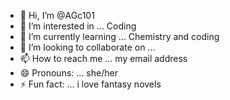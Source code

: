 - 👋 Hi, I’m @AGc101
- 👀 I’m interested in ... Coding
- 🌱 I’m currently learning ... Chemistry and coding 
- 💞️ I’m looking to collaborate on ...
- 📫 How to reach me ... my email address
- 😄 Pronouns: ... she/her
- ⚡ Fun fact: ... i love fantasy novels

<!---
AGc101/AGc101 is a ✨ special ✨ repository because its `README.md` (this file) appears on your GitHub profile.
You can click the Preview link to take a look at your changes.
--->
